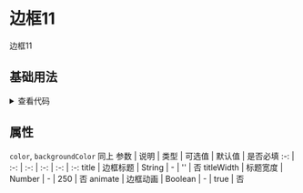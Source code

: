 <!-- 加载 demo 组件 start -->
<script setup>
import demo from './demo.vue'
</script>
<!-- 加载 demo 组件 end -->

<!-- 正文开始 -->

# 边框11

边框11

## 基础用法
<ClientOnly>
  <demo />
</ClientOnly>
<details>
<summary>查看代码</summary>

<<< @/Border/BorderBox11/demo.vue

</details>

## 属性
`color`, `backgroundColor` 同上
参数 | 说明 | 类型 | 可选值 | 默认值 | 是否必填
:-: | :-: | :-: | :-: | :-: | :-:
title |	边框标题 |	String |	- |	'' | 否
titleWidth |	标题宽度 |	Number |	- |	250 | 否
animate<Badge type="tip" text="1.5.0" /> |	边框动画 |	Boolean |	- |	true | 否
